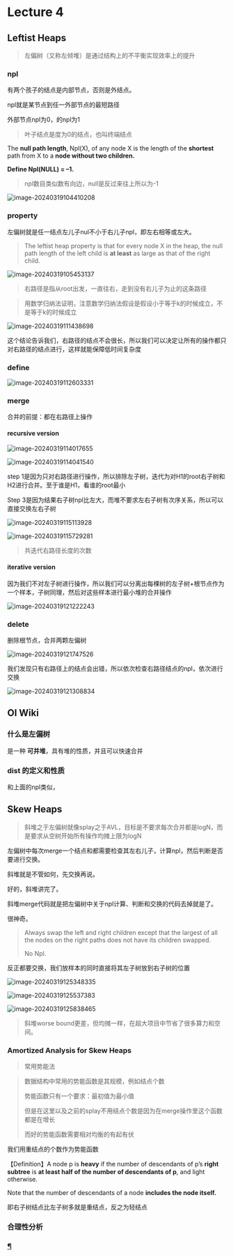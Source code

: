 # Lecture 4	

## Leftist Heaps

> 左偏树（又称左倾堆）是通过结构上的不平衡实现效率上的提升

### npl

有两个孩子的结点是内部节点，否则是外结点。

npl就是某节点到任一外部节点的最短路径

外部节点npl为0，的npl为1

> 叶子结点是度为0的结点，也叫终端结点

The **null path length**, Npl(X), of any node X is the length of the **shortest** path from X to a **node without two children.** 

**Define Npl(NULL) = –1.**

> npl数目类似数有向边，null是反过来往上所以为-1

![image-20240319104410208](https://raw.githubusercontent.com/RimLutienpeist/image-hosting/main/image-20240319104410208.png)

### property 

左偏树就是任一结点左儿子nul不小于右儿子npl，即左右相等或左大。

> The leftist heap property is that for every node X in the heap, the null path length of the left child is **at least** as large as that of the right child.

![image-20240319105453137](https://raw.githubusercontent.com/RimLutienpeist/image-hosting/main/image-20240319105453137.png)

> 右路径是指从root出发，一直往右，走到没有右儿子为止的这条路径

> 用数学归纳法证明，注意数学归纳法假设是假设小于等于k的时候成立，不是等于k的时候成立

![image-20240319111438698](https://raw.githubusercontent.com/RimLutienpeist/image-hosting/main/image-20240319111438698.png)

这个结论告诉我们，右路径的结点不会很长，所以我们可以决定让所有的操作都只对右路径的结点进行，这样就能保障低时间复杂度

### define

![image-20240319112603331](https://raw.githubusercontent.com/RimLutienpeist/image-hosting/main/image-20240319112603331.png)

### merge

合并的前提：都在右路径上操作

#### recursive version

![image-20240319114017655](https://raw.githubusercontent.com/RimLutienpeist/image-hosting/main/image-20240319114017655.png)

![image-20240319114041540](https://raw.githubusercontent.com/RimLutienpeist/image-hosting/main/image-20240319114041540.png)

step 1是因为只对右路径进行操作，所以排除左子树，迭代为对H1的root右子树和H2进行合并。至于谁是H1，看谁的root最小

Step 3是因为结果右子树npl比左大，而堆不要求左右子树有次序关系，所以可以直接交换左右子树

 ![image-20240319115113928](https://raw.githubusercontent.com/RimLutienpeist/image-hosting/main/image-20240319115113928.png)

![image-20240319115729281](https://raw.githubusercontent.com/RimLutienpeist/image-hosting/main/image-20240319115729281.png)

> 共迭代右路径长度的次数

#### iterative version

因为我们不对左子树进行操作，所以我们可以分离出每棵树的左子树+根节点作为一个样本，子树同理，然后对这些样本进行最小堆的合并操作

![image-20240319121222243](https://raw.githubusercontent.com/RimLutienpeist/image-hosting/main/image-20240319121222243.png)

### delete

删除根节点，合并两颗左偏树

![image-20240319121747526](https://raw.githubusercontent.com/RimLutienpeist/image-hosting/main/image-20240319121747526.png)

我们发现只有右路径上的结点会出错，所以依次检查右路径结点的npl，依次进行交换

![image-20240319121308834](https://raw.githubusercontent.com/RimLutienpeist/image-hosting/main/image-20240319121308834.png)



## OI Wiki

### 什么是左偏树

是一种 **可并堆**，具有堆的性质，并且可以快速合并

### dist 的定义和性质

和上面的npl类似，

## Skew Heaps

> 斜堆之于左偏树就像splay之于AVL，目标是不要求每次合并都是logN，而是要求从空树开始所有操作均摊上限为logN

左偏树中每次merge一个结点和都需要检查其左右儿子，计算npl，然后判断是否要进行交换。

斜堆就是不管如何，先交换再说。

好的，斜堆讲完了。

斜堆merge代码就是把左偏树中关于npl计算、判断和交换的代码去掉就是了。

很神奇。

> Always swap the left and right children except that the largest of all the nodes on the right paths does not have its children swapped.  
>
> No Npl.

反正都要交换，我们放样本的同时直接将其左子树放到右子树的位置

![image-20240319125348335](https://raw.githubusercontent.com/RimLutienpeist/image-hosting/main/image-20240319125348335.png)

![image-20240319125537383](https://raw.githubusercontent.com/RimLutienpeist/image-hosting/main/image-20240319125537383.png)

![image-20240319125838465](https://raw.githubusercontent.com/RimLutienpeist/image-hosting/main/image-20240319125838465.png)

> 斜堆worse bound更差，但均摊一样，在超大项目中节省了很多算力和空间。

### Amortized Analysis for Skew Heaps

> 

> 常用势能法

> 数据结构中常用的势能函数是其规模，例如结点个数
>
> 势能函数只有一个要求：最初值为最小值
>
> 但是在这里以及之前的splay不用结点个数是因为在merge操作里这个函数都是在增长
>
> 而好的势能函数需要相对均衡的有起有伏

我们用重结点的个数作为势能函数

【Definition】A node p is **heavy** if the number of descendants of p’s **right subtree** is **at least half of the number of descendants of p**, and light otherwise.  

Note that the number of descendants of a node **includes the node itself.**

即右子树结点比左子树多就是重结点，反之为轻结点

### 合理性分析

### [¶](https://note.isshikih.top/cour_note/D2CX_AdvancedDataStructure/Lec04/#合理性分析)
